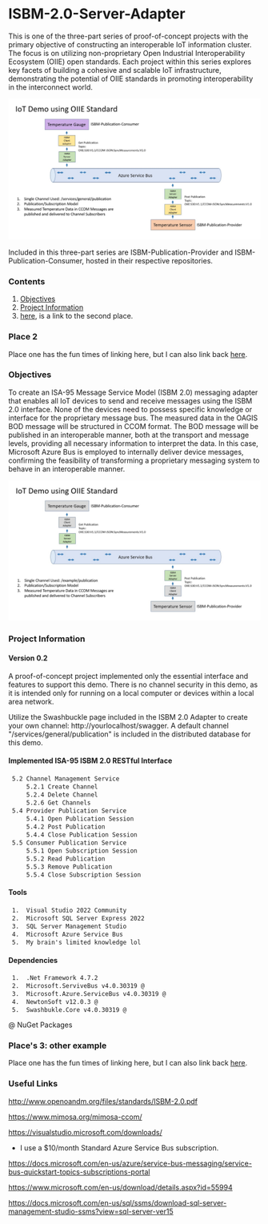 # ISBM-2.0-Server-Adapter

This is one of the three-part series of proof-of-concept projects with the primary objective of constructing an interoperable IoT information cluster. The focus is on utilizing non-proprietary Open Industrial Interoperability Ecosystem (OIIE) open standards. Each project within this series explores key facets of building a cohesive and scalable IoT infrastructure, demonstrating the potential of OIIE standards in promoting interoperability in the interconnect world.

![image](/Documents/Images/IoT-Demo.jpg)

Included in this three-part series are ISBM-Publication-Provider and ISBM-Publication-Consumer, hosted in their respective repositories.

### Contents

  
   1. [Objectives](#Objectives)
   2. [Project Information](#Project-Information)
   1. [here](#place-2), is a link to the second place.

### Place 2

Place one has the fun times of linking here, but I can also link back [here](#place-1).

### Objectives

To create an ISA-95 Message Service Model (ISBM 2.0) messaging adapter that enables all IoT devices to send and receive messages using the ISBM 2.0 interface. None of the devices need to possess specific knowledge or interface for the proprietary message bus. The measured data in the OAGIS BOD message will be structured in CCOM format. The BOD message will be published in an interoperable manner, both at the transport and message levels, providing all necessary information to interpret the data. In this case, Microsoft Azure Bus is employed to internally deliver device messages, confirming the feasibility of transforming a proprietary messaging system to behave in an interoperable manner.

![image](/Documents/Images/IoT-Demo-ISBM-Server-Adapter.jpg)

### Project Information

#### Version 0.2

A proof-of-concept project implemented only the essential interface and features to support this demo. There is no channel security in this demo, as it is intended only for running on a local computer or devices within a local area network. 

Utilize the Swashbuckle page included in the ISBM 2.0 Adapter to create your own channel: http://yourlocalhost/swagger. A default channel "/services/general/publication" is included in the distributed database for this demo.

#### Implemented ISA-95 ISBM 2.0 RESTful Interface
     
     5.2 Channel Management Service
         5.2.1 Create Channel 
         5.2.4 Delete Channel
         5.2.6 Get Channels
     5.4 Provider Publication Service
         5.4.1 Open Publication Session
         5.4.2 Post Publication
         5.4.4 Close Publication Session  
     5.5 Consumer Publication Service
         5.5.1 Open Subscription Session
         5.5.2 Read Publication
         5.5.3 Remove Publication
         5.5.4 Close Subscription Session
         
#### Tools
     1.  Visual Studio 2022 Community
     2.  Microsoft SQL Server Express 2022
     3.  SQL Server Management Studio
     4.  Microsoft Azure Service Bus
     5.  My brain's limited knowledge lol
     
#### Dependencies
     1.  .Net Framework 4.7.2
     2.  Microsoft.ServiveBus v4.0.30319 @
     3.  Microsoft.Azure.ServiceBus v4.0.30319 @
     4.  NewtonSoft v12.0.3 @
     5.  Swashbukle.Core v4.0.30319 @
 
@ NuGet Packages



### Place's 3: other example

Place one has the fun times of linking here, but I can also link back [here](#places-3-other-example).



### Useful Links

http://www.openoandm.org/files/standards/ISBM-2.0.pdf

https://www.mimosa.org/mimosa-ccom/

https://visualstudio.microsoft.com/downloads/

* I use a $10/month Standard Azure Service Bus subscription.

https://docs.microsoft.com/en-us/azure/service-bus-messaging/service-bus-quickstart-topics-subscriptions-portal

https://www.microsoft.com/en-us/download/details.aspx?id=55994

https://docs.microsoft.com/en-us/sql/ssms/download-sql-server-management-studio-ssms?view=sql-server-ver15
